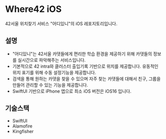 # Where42 iOS

42서울 위치찾기 서비스 "어디있니"의 iOS 레포지토리입니다.

## 설명

- "어디있니"는 42서울 카뎃들에게 편리한 학습 환경을 제공하기 위해 카뎃들의 정보를 실시간으로 파악해주는 서비스입니다.
- 기본적으로 42 intra와 클러스터 출입기록 기반으로 위치를 제공합니다. 유동적인 위치 표기를 위해 수동 설정기능을 제공합니다.
- 검색을 통해 원하는 카뎃을 찾을 수 있으며 자주 찾는 카뎃들에 대해서 친구, 그룹을 만들어 관리할 수 있는 기능을 제공합니다.
- SwiftUI 기반으로 iPhone 앱으로 최소 iOS 버전은 iOS16 입니다.

## 기술스택

- SwiftUI
- Alamofire
- Kingfisher
